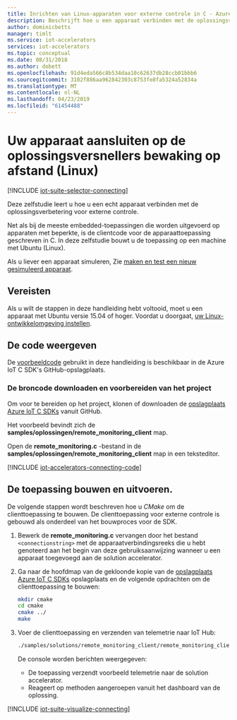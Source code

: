 ```yaml
---
title: Inrichten van Linux-apparaten voor externe controle in C - Azure | Microsoft Docs
description: Beschrijft hoe u een apparaat verbinden met de oplossingsversnellers bewaking op afstand met behulp van een toepassing die is geschreven in C op Linux uitgevoerd.
author: dominicbetts
manager: timlt
ms.service: iot-accelerators
services: iot-accelerators
ms.topic: conceptual
ms.date: 08/31/2018
ms.author: dobett
ms.openlocfilehash: 91d4eda566c8b534daa10c62637db28ccb01bbb6
ms.sourcegitcommit: 3102f886aa962842303c8753fe8fa5324a52834a
ms.translationtype: MT
ms.contentlocale: nl-NL
ms.lasthandoff: 04/23/2019
ms.locfileid: "61454488"
---
```

# <a name="connect-your-device-to-the-remote-monitoring-solution-accelerator-linux"></a>Uw apparaat aansluiten op de oplossingsversnellers bewaking op afstand (Linux)

[!INCLUDE [iot-suite-selector-connecting](../../includes/iot-suite-selector-connecting.md)]

Deze zelfstudie leert u hoe u een echt apparaat verbinden met de oplossingsverbetering voor externe controle.

Net als bij de meeste embedded-toepassingen die worden uitgevoerd op apparaten met beperkte, is de clientcode voor de apparaattoepassing geschreven in C. In deze zelfstudie bouwt u de toepassing op een machine met Ubuntu (Linux).

Als u liever een apparaat simuleren, Zie [maken en test een nieuw gesimuleerd apparaat](iot-accelerators-remote-monitoring-create-simulated-device.md).

## <a name="prerequisites"></a>Vereisten

Als u wilt de stappen in deze handleiding hebt voltooid, moet u een apparaat met Ubuntu versie 15.04 of hoger. Voordat u doorgaat, [uw Linux-ontwikkelomgeving instellen](https://github.com/Azure/azure-iot-sdk-c/blob/master/doc/devbox_setup.md#linux).

## <a name="view-the-code"></a>De code weergeven

De [voorbeeldcode](https://github.com/Azure/azure-iot-sdk-c/tree/master/samples/solutions/remote_monitoring_client) gebruikt in deze handleiding is beschikbaar in de Azure IoT C SDK's GitHub-opslagplaats.

### <a name="download-the-source-code-and-prepare-the-project"></a>De broncode downloaden en voorbereiden van het project

Om voor te bereiden op het project, klonen of downloaden de [opslagplaats Azure IoT C SDKs](https://github.com/Azure/azure-iot-sdk-c) vanuit GitHub.

Het voorbeeld bevindt zich de **samples/oplossingen/remote_monitoring_client** map.

Open de **remote_monitoring.c** -bestand in de **samples/oplossingen/remote_monitoring_client** map in een teksteditor.

[!INCLUDE [iot-accelerators-connecting-code](../../includes/iot-accelerators-connecting-code.md)]

## <a name="build-and-run-the-application"></a>De toepassing bouwen en uitvoeren.

De volgende stappen wordt beschreven hoe u *CMake* om de clienttoepassing te bouwen. De clienttoepassing voor externe controle is gebouwd als onderdeel van het bouwproces voor de SDK.

1. Bewerk de **remote_monitoring.c** vervangen door het bestand `<connectionstring>` met de apparaatverbindingsreeks die u hebt genoteerd aan het begin van deze gebruiksaanwijzing wanneer u een apparaat toegevoegd aan de solution accelerator.

1. Ga naar de hoofdmap van de gekloonde kopie van de [opslagplaats Azure IoT C SDKs](https://github.com/Azure/azure-iot-sdk-c) opslagplaats en de volgende opdrachten om de clienttoepassing te bouwen:

    ```sh
    mkdir cmake
    cd cmake
    cmake ../
    make
    ```

1. Voer de clienttoepassing en verzenden van telemetrie naar IoT Hub:

    ```sh
    ./samples/solutions/remote_monitoring_client/remote_monitoring_client
    ```

    De console worden berichten weergegeven:

    - De toepassing verzendt voorbeeld telemetrie naar de solution accelerator.
    - Reageert op methoden aangeroepen vanuit het dashboard van de oplossing.

[!INCLUDE [iot-suite-visualize-connecting](../../includes/iot-suite-visualize-connecting.md)]
